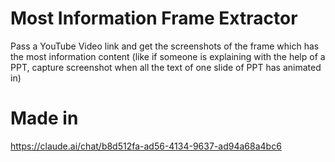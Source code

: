 # Most Information Frame Extractor
Pass a YouTube Video link and get the screenshots of the frame which has the most information content (like if someone is explaining with the help of a PPT, capture screenshot when all the text of one slide of PPT has animated in)

# Made in 
https://claude.ai/chat/b8d512fa-ad56-4134-9637-ad94a68a4bc6
